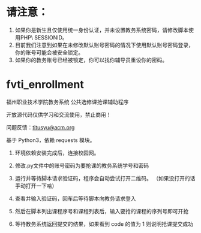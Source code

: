 # 请注意：
1. 如果你是新生且仅使用统一身份认证，并未设置教务系统密码，请修改脚本使用PHP\ SESSIONID。
2. 目前我们注意到如果在未修改默认账号密码的情况下使用默认账号密码登录，你的账号可能会被安全锁定。
3. 如果你的教务账号已经被锁定，你可以找你辅导员重设你的密码。

# fvti_enrollment
福州职业技术学院教务系统 公共选修课抢课辅助程序

开放源代码仅供学习和交流使用，禁止商用！

问题反馈：titusyu@acm.org

基于 Python3，依赖 requests 模块。

1. 环境依赖安装完成后，连接校园网。
2. 修改.py文件中的账号密码为要抢课的教务系统学号和密码
3. 运行并等待脚本请求验证码，程序会自动尝试打开二维码。
  （如果没打开的话手动打开一下哈）

4. 查看并输入验证码，回车后等待脚本向教务请求登入
5. 然后在脚本列出课程序号和课程列表后，输入要抢的课程的序列号即可开抢
6. 等待教务系统返回提交的结果，如果看到 code 的值为 1 则说明抢课提交成功
